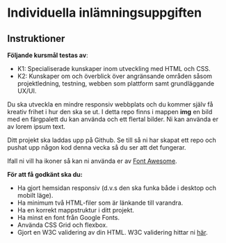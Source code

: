 # Individuella inlämningsuppgiften

## Instruktioner
**Följande kursmål testas av**:
* K1: Specialiserade kunskaper inom utveckling med HTML och CSS.
* K2: Kunskaper om och överblick över angränsande områden såsom projektledning, testning,
webben som plattform samt grundläggande UX/UI.

Du ska utveckla en mindre responsiv webbplats och du kommer själv få kreativ frihet i hur den ska se ut. I detta repo finns i mappen **img** en bild med en färgpalett du kan använda och ett flertal bilder. Ni kan använda er av lorem ipsum text.

Ditt projekt ska laddas upp på Github. Se till så ni har skapat ett repo och pushat upp någon kod denna vecka så du ser att det fungerar.

Ifall ni vill ha ikoner så kan ni använda er av [Font Awesome](https://fontawesome.com/).

**För att få godkänt ska du:**
* Ha gjort hemsidan responsiv (d.v.s den ska funka både i desktop och mobilt läge).
* Ha minimum två HTML-filer som är länkande till varandra.
* Ha en korrekt mappstruktur i ditt projekt.
* Ha minst en font från Google Fonts.
* Använda CSS Grid och flexbox.
* Gjort en W3C validering av din HTML. W3C validering hittar ni [här](https://validator.w3.org/).
